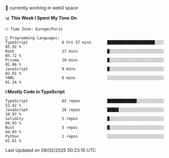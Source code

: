 🔭 currently working in web3 space

<!--START_SECTION:waka-->
📊 **This Week I Spent My Time On** 

```text
🕑︎ Time Zone: Europe/Paris

💬 Programming Languages: 
TypeScript               6 hrs 57 mins       █████████████████████░░░░   85.92 % 
Bash                     27 mins             █░░░░░░░░░░░░░░░░░░░░░░░░   05.72 % 
Prisma                   10 mins             █░░░░░░░░░░░░░░░░░░░░░░░░   02.06 % 
JavaScript               9 mins              █░░░░░░░░░░░░░░░░░░░░░░░░   02.01 % 
YAML                     6 mins              ░░░░░░░░░░░░░░░░░░░░░░░░░   01.34 % 
```

**I Mostly Code in TypeScript** 

```text
TypeScript               65 repos            █████████████░░░░░░░░░░░░   52.42 % 
JavaScript               26 repos            █████░░░░░░░░░░░░░░░░░░░░   20.97 % 
Solidity                 5 repos             █░░░░░░░░░░░░░░░░░░░░░░░░   04.03 % 
Rust                     5 repos             █░░░░░░░░░░░░░░░░░░░░░░░░   04.03 % 
Python                   2 repos             ░░░░░░░░░░░░░░░░░░░░░░░░░   01.61 % 
```




 Last Updated on 09/02/2025 00:23:15 UTC
<!--END_SECTION:waka-->
